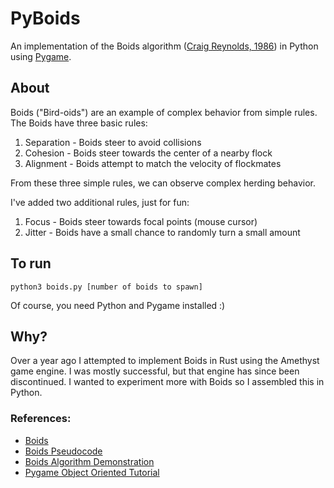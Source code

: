 # PyBoids

An implementation of the Boids algorithm ([Craig Reynolds, 1986](http://www.red3d.com/cwr/boids/)) in Python using [Pygame](https://www.pygame.org/).

## About

Boids ("Bird-oids") are an example of complex behavior from simple rules. The Boids have three basic rules:
1. Separation - Boids steer to avoid collisions
2. Cohesion - Boids steer towards the center of a nearby flock
3. Alignment - Boids attempt to match the velocity of flockmates

From these three simple rules, we can observe complex herding behavior.

I've added two additional rules, just for fun:
1. Focus - Boids steer towards focal points (mouse cursor)
2. Jitter - Boids have a small chance to randomly turn a small amount

## To run

`python3 boids.py [number of boids to spawn]`

Of course, you need Python and Pygame installed :)

## Why?

Over a year ago I attempted to implement Boids in Rust using the Amethyst game engine. I was mostly successful, but that engine has since been discontinued. I wanted to experiment more with Boids so I assembled this in Python.

### References:

- [Boids](http://www.red3d.com/cwr/boids/)
- [Boids Pseudocode](http://www.kfish.org/boids/pseudocode.html)
- [Boids Algorithm Demonstration](https://eater.net/boids)
- [Pygame Object Oriented Tutorial](http://pygametutorials.wikidot.com/tutorials-basic)
